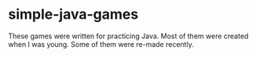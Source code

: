 # simple-java-games
These games were written for practicing Java.
Most of them were created when I was young. Some of them were re-made recently. 

